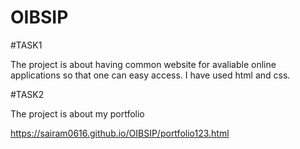 # OIBSIP
#TASK1

The project is about having common website for avaliable online applications so that one can easy access. I have used html and css.

#TASK2

The project is about my portfolio

https://sairam0616.github.io/OIBSIP/portfolio123.html


